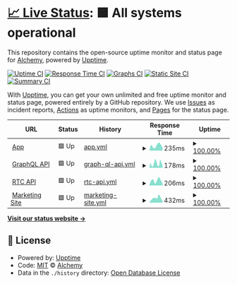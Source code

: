 # [📈 Live Status](https://status.alchemyrpg.com): <!--live status--> **🟩 All systems operational**

This repository contains the open-source uptime monitor and status page for [Alchemy](https://alchemyrpg.com), powered by [Upptime](https://github.com/upptime/upptime).

[![Uptime CI](https://github.com/alchemyrpg/upptime/workflows/Uptime%20CI/badge.svg)](https://github.com/alchemyrpg/upptime/actions?query=workflow%3A%22Uptime+CI%22)
[![Response Time CI](https://github.com/alchemyrpg/upptime/workflows/Response%20Time%20CI/badge.svg)](https://github.com/alchemyrpg/upptime/actions?query=workflow%3A%22Response+Time+CI%22)
[![Graphs CI](https://github.com/alchemyrpg/upptime/workflows/Graphs%20CI/badge.svg)](https://github.com/alchemyrpg/upptime/actions?query=workflow%3A%22Graphs+CI%22)
[![Static Site CI](https://github.com/alchemyrpg/upptime/workflows/Static%20Site%20CI/badge.svg)](https://github.com/alchemyrpg/upptime/actions?query=workflow%3A%22Static+Site+CI%22)
[![Summary CI](https://github.com/alchemyrpg/upptime/workflows/Summary%20CI/badge.svg)](https://github.com/alchemyrpg/upptime/actions?query=workflow%3A%22Summary+CI%22)

With [Upptime](https://upptime.js.org), you can get your own unlimited and free uptime monitor and status page, powered entirely by a GitHub repository. We use [Issues](https://github.com/alchemyrpg/upptime/issues) as incident reports, [Actions](https://github.com/alchemyrpg/upptime/actions) as uptime monitors, and [Pages](https://status.alchemyrpg.com) for the status page.

<!--start: status pages-->
<!-- This summary is generated by Upptime (https://github.com/upptime/upptime) -->
<!-- Do not edit this manually, your changes will be overwritten -->
<!-- prettier-ignore -->
| URL | Status | History | Response Time | Uptime |
| --- | ------ | ------- | ------------- | ------ |
| <img alt="" src="https://app.alchemyrpg.com/favicon-120.png" height="13"> [App](https://app.alchemyrpg.com) | 🟩 Up | [app.yml](https://github.com/alchemyrpg/upptime/commits/HEAD/history/app.yml) | <details><summary><img alt="Response time graph" src="./graphs/app/response-time-week.png" height="20"> 235ms</summary><br><a href="https://status.alchemyrpg.com/history/app"><img alt="Response time 277" src="https://img.shields.io/endpoint?url=https%3A%2F%2Fraw.githubusercontent.com%2Falchemyrpg%2Fupptime%2FHEAD%2Fapi%2Fapp%2Fresponse-time.json"></a><br><a href="https://status.alchemyrpg.com/history/app"><img alt="24-hour response time 120" src="https://img.shields.io/endpoint?url=https%3A%2F%2Fraw.githubusercontent.com%2Falchemyrpg%2Fupptime%2FHEAD%2Fapi%2Fapp%2Fresponse-time-day.json"></a><br><a href="https://status.alchemyrpg.com/history/app"><img alt="7-day response time 235" src="https://img.shields.io/endpoint?url=https%3A%2F%2Fraw.githubusercontent.com%2Falchemyrpg%2Fupptime%2FHEAD%2Fapi%2Fapp%2Fresponse-time-week.json"></a><br><a href="https://status.alchemyrpg.com/history/app"><img alt="30-day response time 233" src="https://img.shields.io/endpoint?url=https%3A%2F%2Fraw.githubusercontent.com%2Falchemyrpg%2Fupptime%2FHEAD%2Fapi%2Fapp%2Fresponse-time-month.json"></a><br><a href="https://status.alchemyrpg.com/history/app"><img alt="1-year response time 277" src="https://img.shields.io/endpoint?url=https%3A%2F%2Fraw.githubusercontent.com%2Falchemyrpg%2Fupptime%2FHEAD%2Fapi%2Fapp%2Fresponse-time-year.json"></a></details> | <details><summary><a href="https://status.alchemyrpg.com/history/app">100.00%</a></summary><a href="https://status.alchemyrpg.com/history/app"><img alt="All-time uptime 100.00%" src="https://img.shields.io/endpoint?url=https%3A%2F%2Fraw.githubusercontent.com%2Falchemyrpg%2Fupptime%2FHEAD%2Fapi%2Fapp%2Fuptime.json"></a><br><a href="https://status.alchemyrpg.com/history/app"><img alt="24-hour uptime 100.00%" src="https://img.shields.io/endpoint?url=https%3A%2F%2Fraw.githubusercontent.com%2Falchemyrpg%2Fupptime%2FHEAD%2Fapi%2Fapp%2Fuptime-day.json"></a><br><a href="https://status.alchemyrpg.com/history/app"><img alt="7-day uptime 100.00%" src="https://img.shields.io/endpoint?url=https%3A%2F%2Fraw.githubusercontent.com%2Falchemyrpg%2Fupptime%2FHEAD%2Fapi%2Fapp%2Fuptime-week.json"></a><br><a href="https://status.alchemyrpg.com/history/app"><img alt="30-day uptime 100.00%" src="https://img.shields.io/endpoint?url=https%3A%2F%2Fraw.githubusercontent.com%2Falchemyrpg%2Fupptime%2FHEAD%2Fapi%2Fapp%2Fuptime-month.json"></a><br><a href="https://status.alchemyrpg.com/history/app"><img alt="1-year uptime 100.00%" src="https://img.shields.io/endpoint?url=https%3A%2F%2Fraw.githubusercontent.com%2Falchemyrpg%2Fupptime%2FHEAD%2Fapi%2Fapp%2Fuptime-year.json"></a></details>
| <img alt="" src="https://app.alchemyrpg.com/favicon-120.png" height="13"> [GraphQL API](https://api2.alchemyrpg.com/health) | 🟩 Up | [graph-ql-api.yml](https://github.com/alchemyrpg/upptime/commits/HEAD/history/graph-ql-api.yml) | <details><summary><img alt="Response time graph" src="./graphs/graph-ql-api/response-time-week.png" height="20"> 178ms</summary><br><a href="https://status.alchemyrpg.com/history/graph-ql-api"><img alt="Response time 206" src="https://img.shields.io/endpoint?url=https%3A%2F%2Fraw.githubusercontent.com%2Falchemyrpg%2Fupptime%2FHEAD%2Fapi%2Fgraph-ql-api%2Fresponse-time.json"></a><br><a href="https://status.alchemyrpg.com/history/graph-ql-api"><img alt="24-hour response time 156" src="https://img.shields.io/endpoint?url=https%3A%2F%2Fraw.githubusercontent.com%2Falchemyrpg%2Fupptime%2FHEAD%2Fapi%2Fgraph-ql-api%2Fresponse-time-day.json"></a><br><a href="https://status.alchemyrpg.com/history/graph-ql-api"><img alt="7-day response time 178" src="https://img.shields.io/endpoint?url=https%3A%2F%2Fraw.githubusercontent.com%2Falchemyrpg%2Fupptime%2FHEAD%2Fapi%2Fgraph-ql-api%2Fresponse-time-week.json"></a><br><a href="https://status.alchemyrpg.com/history/graph-ql-api"><img alt="30-day response time 206" src="https://img.shields.io/endpoint?url=https%3A%2F%2Fraw.githubusercontent.com%2Falchemyrpg%2Fupptime%2FHEAD%2Fapi%2Fgraph-ql-api%2Fresponse-time-month.json"></a><br><a href="https://status.alchemyrpg.com/history/graph-ql-api"><img alt="1-year response time 206" src="https://img.shields.io/endpoint?url=https%3A%2F%2Fraw.githubusercontent.com%2Falchemyrpg%2Fupptime%2FHEAD%2Fapi%2Fgraph-ql-api%2Fresponse-time-year.json"></a></details> | <details><summary><a href="https://status.alchemyrpg.com/history/graph-ql-api">100.00%</a></summary><a href="https://status.alchemyrpg.com/history/graph-ql-api"><img alt="All-time uptime 100.00%" src="https://img.shields.io/endpoint?url=https%3A%2F%2Fraw.githubusercontent.com%2Falchemyrpg%2Fupptime%2FHEAD%2Fapi%2Fgraph-ql-api%2Fuptime.json"></a><br><a href="https://status.alchemyrpg.com/history/graph-ql-api"><img alt="24-hour uptime 100.00%" src="https://img.shields.io/endpoint?url=https%3A%2F%2Fraw.githubusercontent.com%2Falchemyrpg%2Fupptime%2FHEAD%2Fapi%2Fgraph-ql-api%2Fuptime-day.json"></a><br><a href="https://status.alchemyrpg.com/history/graph-ql-api"><img alt="7-day uptime 100.00%" src="https://img.shields.io/endpoint?url=https%3A%2F%2Fraw.githubusercontent.com%2Falchemyrpg%2Fupptime%2FHEAD%2Fapi%2Fgraph-ql-api%2Fuptime-week.json"></a><br><a href="https://status.alchemyrpg.com/history/graph-ql-api"><img alt="30-day uptime 100.00%" src="https://img.shields.io/endpoint?url=https%3A%2F%2Fraw.githubusercontent.com%2Falchemyrpg%2Fupptime%2FHEAD%2Fapi%2Fgraph-ql-api%2Fuptime-month.json"></a><br><a href="https://status.alchemyrpg.com/history/graph-ql-api"><img alt="1-year uptime 100.00%" src="https://img.shields.io/endpoint?url=https%3A%2F%2Fraw.githubusercontent.com%2Falchemyrpg%2Fupptime%2FHEAD%2Fapi%2Fgraph-ql-api%2Fuptime-year.json"></a></details>
| <img alt="" src="https://app.alchemyrpg.com/favicon-120.png" height="13"> [RTC API](https://journal2.alchemyrpg.com/health) | 🟩 Up | [rtc-api.yml](https://github.com/alchemyrpg/upptime/commits/HEAD/history/rtc-api.yml) | <details><summary><img alt="Response time graph" src="./graphs/rtc-api/response-time-week.png" height="20"> 206ms</summary><br><a href="https://status.alchemyrpg.com/history/rtc-api"><img alt="Response time 196" src="https://img.shields.io/endpoint?url=https%3A%2F%2Fraw.githubusercontent.com%2Falchemyrpg%2Fupptime%2FHEAD%2Fapi%2Frtc-api%2Fresponse-time.json"></a><br><a href="https://status.alchemyrpg.com/history/rtc-api"><img alt="24-hour response time 76" src="https://img.shields.io/endpoint?url=https%3A%2F%2Fraw.githubusercontent.com%2Falchemyrpg%2Fupptime%2FHEAD%2Fapi%2Frtc-api%2Fresponse-time-day.json"></a><br><a href="https://status.alchemyrpg.com/history/rtc-api"><img alt="7-day response time 206" src="https://img.shields.io/endpoint?url=https%3A%2F%2Fraw.githubusercontent.com%2Falchemyrpg%2Fupptime%2FHEAD%2Fapi%2Frtc-api%2Fresponse-time-week.json"></a><br><a href="https://status.alchemyrpg.com/history/rtc-api"><img alt="30-day response time 185" src="https://img.shields.io/endpoint?url=https%3A%2F%2Fraw.githubusercontent.com%2Falchemyrpg%2Fupptime%2FHEAD%2Fapi%2Frtc-api%2Fresponse-time-month.json"></a><br><a href="https://status.alchemyrpg.com/history/rtc-api"><img alt="1-year response time 196" src="https://img.shields.io/endpoint?url=https%3A%2F%2Fraw.githubusercontent.com%2Falchemyrpg%2Fupptime%2FHEAD%2Fapi%2Frtc-api%2Fresponse-time-year.json"></a></details> | <details><summary><a href="https://status.alchemyrpg.com/history/rtc-api">100.00%</a></summary><a href="https://status.alchemyrpg.com/history/rtc-api"><img alt="All-time uptime 100.00%" src="https://img.shields.io/endpoint?url=https%3A%2F%2Fraw.githubusercontent.com%2Falchemyrpg%2Fupptime%2FHEAD%2Fapi%2Frtc-api%2Fuptime.json"></a><br><a href="https://status.alchemyrpg.com/history/rtc-api"><img alt="24-hour uptime 100.00%" src="https://img.shields.io/endpoint?url=https%3A%2F%2Fraw.githubusercontent.com%2Falchemyrpg%2Fupptime%2FHEAD%2Fapi%2Frtc-api%2Fuptime-day.json"></a><br><a href="https://status.alchemyrpg.com/history/rtc-api"><img alt="7-day uptime 100.00%" src="https://img.shields.io/endpoint?url=https%3A%2F%2Fraw.githubusercontent.com%2Falchemyrpg%2Fupptime%2FHEAD%2Fapi%2Frtc-api%2Fuptime-week.json"></a><br><a href="https://status.alchemyrpg.com/history/rtc-api"><img alt="30-day uptime 100.00%" src="https://img.shields.io/endpoint?url=https%3A%2F%2Fraw.githubusercontent.com%2Falchemyrpg%2Fupptime%2FHEAD%2Fapi%2Frtc-api%2Fuptime-month.json"></a><br><a href="https://status.alchemyrpg.com/history/rtc-api"><img alt="1-year uptime 100.00%" src="https://img.shields.io/endpoint?url=https%3A%2F%2Fraw.githubusercontent.com%2Falchemyrpg%2Fupptime%2FHEAD%2Fapi%2Frtc-api%2Fuptime-year.json"></a></details>
| <img alt="" src="https://app.alchemyrpg.com/favicon-120.png" height="13"> [Marketing Site](https://alchemyrpg.com) | 🟩 Up | [marketing-site.yml](https://github.com/alchemyrpg/upptime/commits/HEAD/history/marketing-site.yml) | <details><summary><img alt="Response time graph" src="./graphs/marketing-site/response-time-week.png" height="20"> 432ms</summary><br><a href="https://status.alchemyrpg.com/history/marketing-site"><img alt="Response time 401" src="https://img.shields.io/endpoint?url=https%3A%2F%2Fraw.githubusercontent.com%2Falchemyrpg%2Fupptime%2FHEAD%2Fapi%2Fmarketing-site%2Fresponse-time.json"></a><br><a href="https://status.alchemyrpg.com/history/marketing-site"><img alt="24-hour response time 145" src="https://img.shields.io/endpoint?url=https%3A%2F%2Fraw.githubusercontent.com%2Falchemyrpg%2Fupptime%2FHEAD%2Fapi%2Fmarketing-site%2Fresponse-time-day.json"></a><br><a href="https://status.alchemyrpg.com/history/marketing-site"><img alt="7-day response time 432" src="https://img.shields.io/endpoint?url=https%3A%2F%2Fraw.githubusercontent.com%2Falchemyrpg%2Fupptime%2FHEAD%2Fapi%2Fmarketing-site%2Fresponse-time-week.json"></a><br><a href="https://status.alchemyrpg.com/history/marketing-site"><img alt="30-day response time 389" src="https://img.shields.io/endpoint?url=https%3A%2F%2Fraw.githubusercontent.com%2Falchemyrpg%2Fupptime%2FHEAD%2Fapi%2Fmarketing-site%2Fresponse-time-month.json"></a><br><a href="https://status.alchemyrpg.com/history/marketing-site"><img alt="1-year response time 401" src="https://img.shields.io/endpoint?url=https%3A%2F%2Fraw.githubusercontent.com%2Falchemyrpg%2Fupptime%2FHEAD%2Fapi%2Fmarketing-site%2Fresponse-time-year.json"></a></details> | <details><summary><a href="https://status.alchemyrpg.com/history/marketing-site">100.00%</a></summary><a href="https://status.alchemyrpg.com/history/marketing-site"><img alt="All-time uptime 100.00%" src="https://img.shields.io/endpoint?url=https%3A%2F%2Fraw.githubusercontent.com%2Falchemyrpg%2Fupptime%2FHEAD%2Fapi%2Fmarketing-site%2Fuptime.json"></a><br><a href="https://status.alchemyrpg.com/history/marketing-site"><img alt="24-hour uptime 100.00%" src="https://img.shields.io/endpoint?url=https%3A%2F%2Fraw.githubusercontent.com%2Falchemyrpg%2Fupptime%2FHEAD%2Fapi%2Fmarketing-site%2Fuptime-day.json"></a><br><a href="https://status.alchemyrpg.com/history/marketing-site"><img alt="7-day uptime 100.00%" src="https://img.shields.io/endpoint?url=https%3A%2F%2Fraw.githubusercontent.com%2Falchemyrpg%2Fupptime%2FHEAD%2Fapi%2Fmarketing-site%2Fuptime-week.json"></a><br><a href="https://status.alchemyrpg.com/history/marketing-site"><img alt="30-day uptime 100.00%" src="https://img.shields.io/endpoint?url=https%3A%2F%2Fraw.githubusercontent.com%2Falchemyrpg%2Fupptime%2FHEAD%2Fapi%2Fmarketing-site%2Fuptime-month.json"></a><br><a href="https://status.alchemyrpg.com/history/marketing-site"><img alt="1-year uptime 100.00%" src="https://img.shields.io/endpoint?url=https%3A%2F%2Fraw.githubusercontent.com%2Falchemyrpg%2Fupptime%2FHEAD%2Fapi%2Fmarketing-site%2Fuptime-year.json"></a></details>

<!--end: status pages-->

[**Visit our status website →**](https://status.alchemyrpg.com)

## 📄 License

- Powered by: [Upptime](https://github.com/upptime/upptime)
- Code: [MIT](./LICENSE) © [Alchemy](https://alchemyrpg.com)
- Data in the `./history` directory: [Open Database License](https://opendatacommons.org/licenses/odbl/1-0/)
